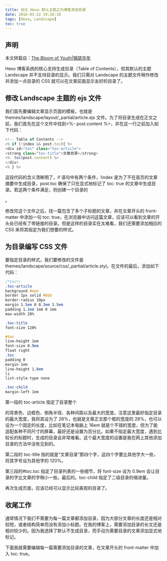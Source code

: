 ```yaml
---
title: 优化 Hexo 默认主题之为博客添加目录
date: 2016-03-22 19:20:10
tags: [Hexo, Landscape]
toc: true
---
```


## 声明
本文转载自：[The Bloom of Youth|锦瑟华年](http://kuangqi.me/tricks/enable-table-of-contents-on-hexo/)

Hexo 博客系统的核心支持生成目录（Table of Contents），但其默认的主题 Landscape 并不支持目录的显示。我们只需对 Landscape 的主题文件稍作修改并添加一点目录的 CSS 就可以在文章前面显示友好的目录了。

## 修改 Landscape 主题的 ejs 文件

我们首先要编辑文章显示页面的模板，也就是 themes/landscape/layout/_partial/article.ejs 文件。为了将目录生成在正文之前，我们首先在这个文件中找到<%- post.content %>，并在这一行之前加入如下代码：

```javascript
<!-- Table of Contents -->
<% if (!index && post.toc){ %>
<div id="toc" class="toc-article">
<strong class="toc-title">文章目录</strong>
<%- toc(post.content) %>
</div>
<% } %>
```

这段代码的含义清晰明了，if 语句中有两个条件，!index 是为了不在首页的文章摘要中生成目录，post.toc 确保了只在显式地标记了 toc: true 的文章中生成目录。若这两个条件满足，则创建一个目录的<div>。

<!--more-->

修改完这个文件之后，找一篇包含了多个子标题的文章，并在文章开头的 front-matter 中添加一句 toc: true，在浏览器中访问这篇文章，应该可以看到文章的开头处已经有了带链接的目录。但是这样的目录实在太难看，我们还需要添加相应的 CSS 来将其指定为我们想要的样式。


## 为目录编写 CSS 文件

要指定目录的样式，我们要修改的文件是 themes/landscape/source/css/_partial/article.styl。在文件的最后，添加如下代码：

```css
/*toc*/
.toc-article
background #eee
border 1px solid #bbb
border-radius 10px
margin 1.5em 0 0.3em 1.5em
padding 1.2em 1em 0 1em
max-width 28%

.toc-title
font-size 120%

#toc
line-height 1em
font-size 0.9em
float right
.toc
padding 0
margin 1em
line-height 1.8em
li
list-style-type none

.toc-child
margin-left 1em

```

第一段的 toc-article 指定了目录整个<div>的背景色、边框色、倒角半径、各种间距以及最大的宽度。注意这里最好指定目录的最大宽度，我将其设为了 28%，也就是文章正文那个框的宽度的 28%，也可以设为一个固定的长度，比如在笔记本电脑上 16em 就是个不错的宽度，但为了能适配各种不同尺寸的屏幕，最好还是设置为百分比。如果不指定最大宽度，遇到比较长的标题时，生成的目录会非常难看。这个最大宽度的设置是我在网上其他添加目录的方法中没有见到的。

第二段的 toc-title 指的就是“文章目录”那四个字，这四个字要比其他字大一些，将其字号设为其他字的 120%。

第三段的#toc.toc 指定了目录列表的一些细节，将 font-size 设为 0.9em 会让目录的字比文章的字稍小一些。最后的。toc-child 指定了二级目录的缩进量。

再次生成页面，应该已经可以显示比较美观的目录了。

## 收尾工作

通常情况下我们不需要为每一篇文章都添加目录，因为大部分文章的长度还是相对较短，或者结构简单而没有添加小标题。在我的博客上，需要添加目录的长文还是相对较少的。因为我选择了默认不生成目录，而手动为需要目录的文章添加显式地标记。

下面我就需要编辑每一篇需要添加目录的文章，在文章开头的 front-matter 中加入 toc: true。
